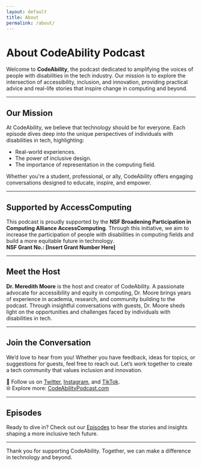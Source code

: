 ```yaml
---
layout: default
title: About
permalink: /about/
---
```


# About CodeAbility Podcast

Welcome to **CodeAbility**, the podcast dedicated to amplifying the voices of people with disabilities in the tech industry. Our mission is to explore the intersection of accessibility, inclusion, and innovation, providing practical advice and real-life stories that inspire change in computing and beyond.

---

## **Our Mission**

At CodeAbility, we believe that technology should be for everyone. Each episode dives deep into the unique perspectives of individuals with disabilities in tech, highlighting:
- Real-world experiences.
- The power of inclusive design.
- The importance of representation in the computing field.

Whether you're a student, professional, or ally, CodeAbility offers engaging conversations designed to educate, inspire, and empower.

---

## **Supported by AccessComputing**

This podcast is proudly supported by the **NSF Broadening Participation in Computing Alliance AccessComputing**. Through this initiative, we aim to increase the participation of people with disabilities in computing fields and build a more equitable future in technology.  
**NSF Grant No.: [Insert Grant Number Here]**

---

## **Meet the Host**

**Dr. Meredith Moore** is the host and creator of CodeAbility. A passionate advocate for accessibility and equity in computing, Dr. Moore brings years of experience in academia, research, and community building to the podcast. Through insightful conversations with guests, Dr. Moore sheds light on the opportunities and challenges faced by individuals with disabilities in tech.

---

## **Join the Conversation**

We’d love to hear from you! Whether you have feedback, ideas for topics, or suggestions for guests, feel free to reach out. Let’s work together to create a tech community that values inclusion and innovation.

📱 Follow us on [Twitter](https://twitter.com/CodeAbilityPod), [Instagram](https://www.instagram.com/codeabilitypodcast/), and [TikTok](https://www.tiktok.com/@codeabilitypodcast).  
🌐 Explore more: [CodeAbilityPodcast.com](http://codeabilitypodcast.com/)

---

## **Episodes**

Ready to dive in? Check out our [Episodes](/episodes/) to hear the stories and insights shaping a more inclusive tech future.

---

Thank you for supporting CodeAbility. Together, we can make a difference in technology and beyond.
